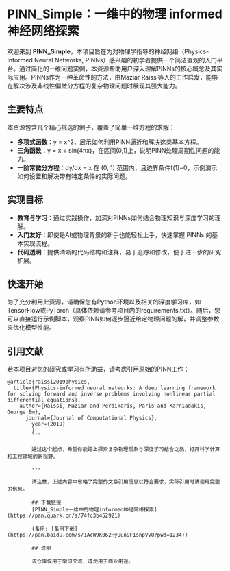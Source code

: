 # PINN_Simple：一维中的物理 informed 神经网络探索

欢迎来到 **PINN_Simple**，本项目旨在为对物理学指导的神经网络（Physics-Informed Neural Networks, PINNs）感兴趣的初学者提供一个简洁直观的入门平台。通过简化的一维问题实例，本资源帮助用户深入理解PINNs的核心概念及其实际应用。PINNs作为一种革命性的方法，由Maziar Raissi等人的工作启发，能够在解决涉及非线性偏微分方程的复杂物理问题时展现其强大能力。

## 主要特点

本资源包含几个精心挑选的例子，覆盖了简单一维方程的求解：

- **多项式函数**：y = x^2，展示如何利用PINN逼近和解决这类基本方程。
- **三角函数**：y = x + sin(4πx)，在区间(0,1)上，说明PINN处理周期性问题的能力。
- **一阶常微分方程**：dy/dx = x 在 (0, 1) 范围内，且边界条件f(1)=0，示例演示如何设置和解决带有特定条件的实际问题。

## 实现目标

- **教育与学习**：通过实践操作，加深对PINNs如何结合物理知识与深度学习的理解。
- **入门友好**：即使是AI或物理背景的新手也能轻松上手，快速掌握 PINNs 的基本实现流程。
- **代码透明**：提供清晰的代码结构和注释，易于追踪和修改，便于进一步的研究扩展。

## 快速开始

为了充分利用此资源，请确保您有Python环境以及相关的深度学习库，如TensorFlow或PyTorch（具体依赖请参考项目内的requirements.txt）。随后，您可以直接运行示例脚本，观察PINN如何逐步逼近给定物理问题的解，并调整参数来优化模型性能。

## 引用文献

若本项目对您的研究或学习有所助益，请考虑引用原始的PINN工作：
```
@article{raissi2019physics,
  title={Physics-informed neural networks: A deep learning framework for solving forward and inverse problems involving nonlinear partial differential equations},
    author={Raissi, Maziar and Perdikaris, Paris and Karniadakis, George Em},
      journal={Journal of Computational Physics},
        year={2019}
        }
        ```

        通过这个起点，希望你能踏上探索复杂物理现象与深度学习结合之旅，打开科学计算和工程领域的新视野。

        ---

        请注意，上述内容中省略了完整的文章引用信息以符合要求，实际引用时请使用完整的信息。

        ## 下载链接
        [PINN_Simple一维中的物理informed神经网络探索](https://pan.quark.cn/s/74fc3b452921) 

        (备用: [备用下载](https://pan.baidu.com/s/1AcW9K062HyUun9F1snpVvQ?pwd=1234))

        ## 说明

        该仓库仅用于学习交流，请勿用于商业用途。
